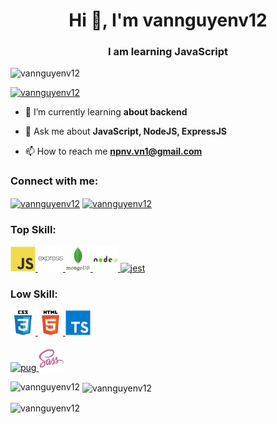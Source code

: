 <h1 align="center">Hi 👋, I'm vannguyenv12</h1>
<h3 align="center">I am learning JavaScript</h3>

<p align="left"> <img src="https://komarev.com/ghpvc/?username=vannguyenv12&label=Profile%20views&color=0e75b6&style=flat" alt="vannguyenv12" /> </p>

<p align="left"> <a href="https://github.com/ryo-ma/github-profile-trophy"><img src="https://github-profile-trophy.vercel.app/?username=vannguyenv12" alt="vannguyenv12" /></a> </p>

- 🌱 I’m currently learning **about backend**

- 💬 Ask me about **JavaScript, NodeJS, ExpressJS**

- 📫 How to reach me **npnv.vn1@gmail.com**

<h3 align="left">Connect with me:</h3>
<p align="left">
<a href="https://linkedin.com/in/vannguyenv12" target="blank"><img align="center" src="https://raw.githubusercontent.com/rahuldkjain/github-profile-readme-generator/master/src/images/icons/Social/linked-in-alt.svg" alt="vannguyenv12" height="30" width="40" /></a>
<a href="https://fb.com/vannguyenv12" target="blank"><img align="center" src="https://raw.githubusercontent.com/rahuldkjain/github-profile-readme-generator/master/src/images/icons/Social/facebook.svg" alt="vannguyenv12" height="30" width="40" /></a>
</p>

<h3 align="left">Top Skill:</h3>
<p align="left"> <a href="https://developer.mozilla.org/en-US/docs/Web/JavaScript" target="_blank" rel="noreferrer"> <img src="https://raw.githubusercontent.com/devicons/devicon/master/icons/javascript/javascript-original.svg" alt="javascript" width="40" height="40"/> </a>  <a href="https://expressjs.com" target="_blank" rel="noreferrer"> <img src="https://raw.githubusercontent.com/devicons/devicon/master/icons/express/express-original-wordmark.svg" alt="express" width="40" height="40"/> <a href="https://www.mongodb.com/" target="_blank" rel="noreferrer"> <img src="https://raw.githubusercontent.com/devicons/devicon/master/icons/mongodb/mongodb-original-wordmark.svg" alt="mongodb" width="40" height="40"/> </a> <a href="https://nodejs.org" target="_blank" rel="noreferrer"> <img src="https://raw.githubusercontent.com/devicons/devicon/master/icons/nodejs/nodejs-original-wordmark.svg" alt="nodejs" width="40" height="40"/> </a>
<a href="https://jestjs.io" target="_blank" rel="noreferrer"> <img src="https://www.vectorlogo.zone/logos/jestjsio/jestjsio-icon.svg" alt="jest" width="40" height="40"/> </a>

  
<div>
  <h3 align="left" color="black">Low Skill:</h3>
<a href="https://www.w3schools.com/css/" target="_blank" rel="noreferrer"> <img src="https://raw.githubusercontent.com/devicons/devicon/master/icons/css3/css3-original-wordmark.svg" alt="css3" width="40" height="40"/> </a>
</a> <a href="https://www.w3.org/html/" target="_blank" rel="noreferrer"> <img src="https://raw.githubusercontent.com/devicons/devicon/master/icons/html5/html5-original-wordmark.svg" alt="html5" width="40" height="40"/> </a>
</a> <a href="https://www.typescriptlang.org/" target="_blank" rel="noreferrer"> <img src="https://raw.githubusercontent.com/devicons/devicon/master/icons/typescript/typescript-original.svg" alt="typescript" width="40" height="40"/> </a> </p> <a href="https://pugjs.org" target="_blank" rel="noreferrer"> <img src="https://cdn.worldvectorlogo.com/logos/pug.svg" alt="pug" width="40" height="40"/> </a> <a href="https://sass-lang.com" target="_blank" rel="noreferrer"> <img src="https://raw.githubusercontent.com/devicons/devicon/master/icons/sass/sass-original.svg" alt="sass" width="40" height="40"/> </a>
 </div>

<p><img align="left" src="https://github-readme-stats.vercel.app/api/top-langs?username=vannguyenv12&show_icons=true&locale=en&layout=compact" alt="vannguyenv12" /></p>

<p>&nbsp;<img align="center" src="https://github-readme-stats.vercel.app/api?username=vannguyenv12&show_icons=true&locale=en" alt="vannguyenv12" /></p>

<p><img align="center" src="https://github-readme-streak-stats.herokuapp.com/?user=vannguyenv12&" alt="vannguyenv12" /></p>
